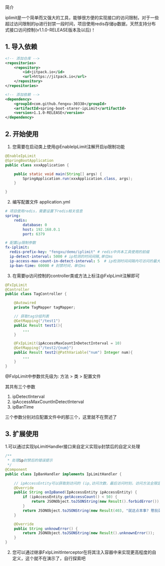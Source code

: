 简介

iplimit是一个简单而又强大的工具，能够很方便的实现接口的访问限制，对于一些超过访问限制的ip进行封禁一段时间，项目使用redis存储ip数据，天然支持分布式接口访问控制(v1.1.0-RELEASE版本及以后)！



## 1. 导入依赖

```xml
<!-- 添加仓库 -->
<repositories>
    <repository>
        <id>jitpack.io</id>
        <url>https://jitpack.io</url>
    </repository>
</repositories>

<!-- 添加依赖 -->
<dependency>
    <groupId>com.github.fengxu-30338</groupId>
    <artifactId>spring-boot-starer-ipLimit</artifactId>
    <version>1.1.0-RELEASE</version>
</dependency>
```



## 2. 开始使用



1. 您需要在启动类上使用@EnableIpLimit注解开启ip限制功能

```java
@EnableIpLimit
@SpringBootApplication
public class xxxApplication {

    public static void main(String[] args) {
        SpringApplication.run(xxxApplication.class, args);
    }

}
```



2. 编写配置文件 application.yml

```yaml
# 项目使用redis，需要设置下redis相关信息
spring:
    redis:
        database: 0
        host: 192.168.0.1
        port: 6379

# 配置ip限制参数
fx-iplimit:
  redis-prefix-key: "fengxu/demo/iplimit" # redis中共本工具使用的前缀
  ip-detect-interval: 5000 # ip检测的时间间隔,单位ms
  ip-access-max-count-in-detect-interval: 5  # ip检测时间间隔内可访问的最大次数，超过则封禁
  ip-ban-time: 60000 # 封禁时间，单位ms
```



3. 在需要ip访问控制的controller类或方法上标注@FxIpLimit注解即可

```java
@FxIpLimit
@Controller
public class TagController {

    @Autowired
    private TagMapper tagMapper;

    // 获取tag分组列表
    @GetMapping("/test1")
    public Result test1(){
        ...
    }

    @FxIpLimit(ipAccessMaxCountInDetectInterval = 10)
    @GetMapping("/test2/{num}")
    public Result test2(@PathVariable("num") Integer num){
        ...
    }
}
```

@FxIpLimit中参数优先级为:  方法 > 类 > 配置文件

其共有三个参数

1. ipDetectInterval 
2. ipAccessMaxCountInDetectInterval
3. ipBanTime

三个参数分别对应配置文件中的那三个，这里就不在赘述了



## 3. 扩展使用

1.可以通过实现IpLimitHandler接口来自定义实现ip封禁后的自定义处理

```java
/**
 * 处理ip封禁后的错误提示
 */
@Component
public class IpBanHandler implements IpLimitHandler {
    
    // ipAccessEntity可以获取到访问的 (ip,访问次数，最后访问时刻，访问方法全限定名) 信息
    @Override
    public String onIpBaned(IpAccessEntity ipAccessEntity) {
        if (ipAccessEntity.getAccessCount() < 50) {
            return JSONObject.toJSONString(new Result().forbidError());
        }
        return JSONObject.toJSONString(new Result(403, "就这点本事? 憨批蛋子!", null));
    }

    @Override
    public String unknowError() {
        return JSONObject.toJSONString(new Result().unknownError());
    }
}
```



2. 您可以通过继承FxIpLimitInterceptor在将其注入容器中来实现更高程度的自定义，这个就不在演示了，自行探索吧
